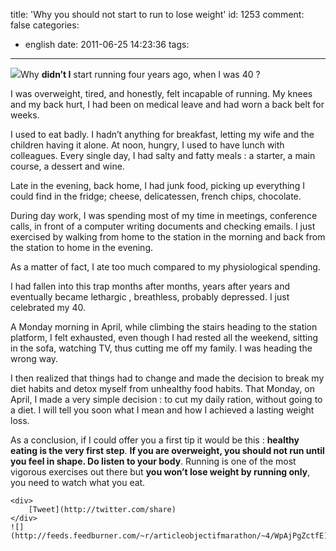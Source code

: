 title: 'Why you should not start to run to lose weight'
id: 1253
comment: false
categories:
  - english
date: 2011-06-25 14:23:36
tags:
---

[![](http://objectifmarathon.com/wp-content/uploads/2011/06/MyselfAt40.jpg)](http://objectifmarathon.com/wp-content/uploads/2011/06/MyselfAt40.jpg)Why **didn&#8217;t I** start running four years ago, when I was 40 ?

I was overweight, tired, and honestly, felt incapable of running. My knees and my back hurt, I had been on medical leave and had worn a back belt for weeks.

I used to eat badly. I hadn&#8217;t  anything for breakfast, letting my wife and the children having it alone. At noon, hungry, I used to have lunch with colleagues. Every single day, I had salty and fatty meals : a starter, a main course, a dessert and wine.

Late in the evening, back home, I had junk food, picking up everything I could find in the fridge; cheese, delicatessen, french chips, chocolate.

During day work, I was spending most of my time in meetings, conference calls, in front of a computer writing documents and checking emails. I just exercised by walking from home to the station in the morning and back from the station to home in the evening.

As a matter of fact, I ate too much compared to my physiological spending.

I had fallen into this trap months after months, years after years and eventually became lethargic , breathless, probably depressed. I just celebrated my 40.

A Monday morning in April, while climbing the stairs heading to the station platform, I felt exhausted, even though I had rested all the weekend, sitting in the sofa, watching TV, thus cutting me off my family. I was heading the wrong way.

I then realized that things had to change and made the decision to break my diet habits and detox myself from unhealthy food habits. That Monday, on April, I made a very simple decision : to cut my daily ration, without going to a diet. I will tell you soon what I mean and how I achieved a lasting weight loss.

As a conclusion, if I could offer you a first tip it would be this  : **healthy eating is the very first step**. **If you are overweight, you should not run until you feel in shape. Do listen to your body**. Running is one of the most vigorous exercises out there but **you won’t lose weight by running only**, you need to watch what you eat.

	<div>
		[Tweet](http://twitter.com/share)
	</div>
	![](http://feeds.feedburner.com/~r/articleobjectifmarathon/~4/WpAjPgZctfE)